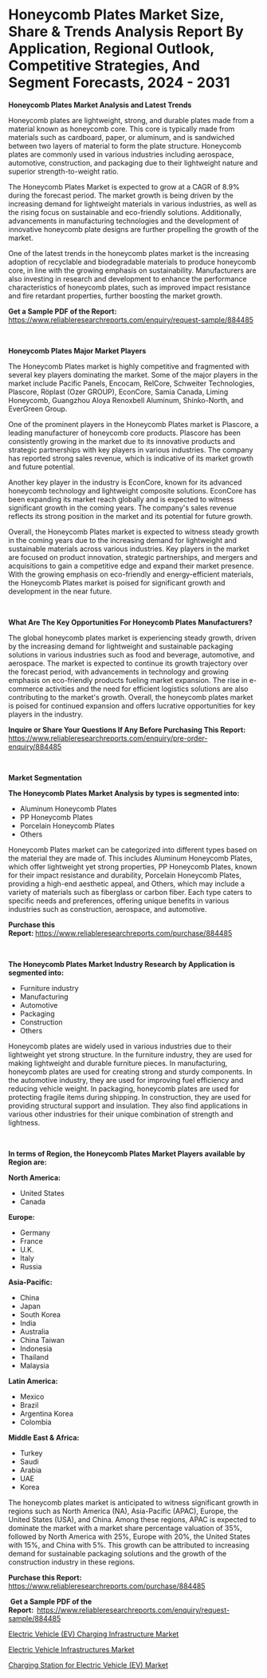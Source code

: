 <p><h1>Honeycomb Plates Market Size, Share & Trends Analysis Report By Application, Regional Outlook, Competitive Strategies, And Segment Forecasts, 2024 - 2031</h1></p><p><strong>Honeycomb Plates Market Analysis and Latest Trends</strong></p>
<p><p>Honeycomb plates are lightweight, strong, and durable plates made from a material known as honeycomb core. This core is typically made from materials such as cardboard, paper, or aluminum, and is sandwiched between two layers of material to form the plate structure. Honeycomb plates are commonly used in various industries including aerospace, automotive, construction, and packaging due to their lightweight nature and superior strength-to-weight ratio.</p><p>The Honeycomb Plates Market is expected to grow at a CAGR of 8.9% during the forecast period. The market growth is being driven by the increasing demand for lightweight materials in various industries, as well as the rising focus on sustainable and eco-friendly solutions. Additionally, advancements in manufacturing technologies and the development of innovative honeycomb plate designs are further propelling the growth of the market.</p><p>One of the latest trends in the honeycomb plates market is the increasing adoption of recyclable and biodegradable materials to produce honeycomb core, in line with the growing emphasis on sustainability. Manufacturers are also investing in research and development to enhance the performance characteristics of honeycomb plates, such as improved impact resistance and fire retardant properties, further boosting the market growth.</p></p>
<p><strong>Get a Sample PDF of the Report:&nbsp;</strong> <a href="https://www.reliableresearchreports.com/enquiry/request-sample/884485">https://www.reliableresearchreports.com/enquiry/request-sample/884485</a></p>
<p>&nbsp;</p>
<p><strong>Honeycomb Plates Major Market Players</strong></p>
<p><p>The Honeycomb Plates market is highly competitive and fragmented with several key players dominating the market. Some of the major players in the market include Pacific Panels, Encocam, RelCore, Schweiter Technologies, Plascore, Röplast (Ozer GROUP), EconCore, Samia Canada, Liming Honeycomb, Guangzhou Aloya Renoxbell Aluminum, Shinko-North, and EverGreen Group.</p><p>One of the prominent players in the Honeycomb Plates market is Plascore, a leading manufacturer of honeycomb core products. Plascore has been consistently growing in the market due to its innovative products and strategic partnerships with key players in various industries. The company has reported strong sales revenue, which is indicative of its market growth and future potential.</p><p>Another key player in the industry is EconCore, known for its advanced honeycomb technology and lightweight composite solutions. EconCore has been expanding its market reach globally and is expected to witness significant growth in the coming years. The company's sales revenue reflects its strong position in the market and its potential for future growth.</p><p>Overall, the Honeycomb Plates market is expected to witness steady growth in the coming years due to the increasing demand for lightweight and sustainable materials across various industries. Key players in the market are focused on product innovation, strategic partnerships, and mergers and acquisitions to gain a competitive edge and expand their market presence. With the growing emphasis on eco-friendly and energy-efficient materials, the Honeycomb Plates market is poised for significant growth and development in the near future.</p></p>
<p>&nbsp;</p>
<p><strong>What Are The Key Opportunities For Honeycomb Plates Manufacturers?</strong></p>
<p><p>The global honeycomb plates market is experiencing steady growth, driven by the increasing demand for lightweight and sustainable packaging solutions in various industries such as food and beverage, automotive, and aerospace. The market is expected to continue its growth trajectory over the forecast period, with advancements in technology and growing emphasis on eco-friendly products fueling market expansion. The rise in e-commerce activities and the need for efficient logistics solutions are also contributing to the market's growth. Overall, the honeycomb plates market is poised for continued expansion and offers lucrative opportunities for key players in the industry.</p></p>
<p><strong>Inquire or Share Your Questions If Any Before Purchasing This Report:</strong> <a href="https://www.reliableresearchreports.com/enquiry/pre-order-enquiry/884485">https://www.reliableresearchreports.com/enquiry/pre-order-enquiry/884485</a></p>
<p>&nbsp;</p>
<p><strong>Market Segmentation</strong></p>
<p><strong>The Honeycomb Plates Market Analysis by types is segmented into:</strong></p>
<p><ul><li>Aluminum Honeycomb Plates</li><li>PP Honeycomb Plates</li><li>Porcelain Honeycomb Plates</li><li>Others</li></ul></p>
<p><p>Honeycomb Plates market can be categorized into different types based on the material they are made of. This includes Aluminum Honeycomb Plates, which offer lightweight yet strong properties, PP Honeycomb Plates, known for their impact resistance and durability, Porcelain Honeycomb Plates, providing a high-end aesthetic appeal, and Others, which may include a variety of materials such as fiberglass or carbon fiber. Each type caters to specific needs and preferences, offering unique benefits in various industries such as construction, aerospace, and automotive.</p></p>
<p><strong>Purchase this Report:&nbsp;</strong><a href="https://www.reliableresearchreports.com/purchase/884485">https://www.reliableresearchreports.com/purchase/884485</a></p>
<p>&nbsp;</p>
<p><strong>The Honeycomb Plates Market Industry Research by Application is segmented into:</strong></p>
<p><ul><li>Furniture industry</li><li>Manufacturing</li><li>Automotive</li><li>Packaging</li><li>Construction</li><li>Others</li></ul></p>
<p><p>Honeycomb plates are widely used in various industries due to their lightweight yet strong structure. In the furniture industry, they are used for making lightweight and durable furniture pieces. In manufacturing, honeycomb plates are used for creating strong and sturdy components. In the automotive industry, they are used for improving fuel efficiency and reducing vehicle weight. In packaging, honeycomb plates are used for protecting fragile items during shipping. In construction, they are used for providing structural support and insulation. They also find applications in various other industries for their unique combination of strength and lightness.</p></p>
<p>&nbsp;</p>
<p><strong>In terms of Region, the Honeycomb Plates Market Players available by Region are:</strong></p>
<p>
    <p> <strong> North America: </strong>
        <ul>
            <li>United States</li>
            <li>Canada</li>
        </ul>
        </p> 
    <p> <strong> Europe: </strong>
        <ul>
            <li>Germany</li>
            <li>France</li>
            <li>U.K.</li>
            <li>Italy</li>
            <li>Russia</li>
        </ul>
        </p> 
    <p> <strong> Asia-Pacific: </strong>
        <ul>
            <li>China</li>
            <li>Japan</li>
            <li>South Korea</li>
            <li>India</li>
            <li>Australia</li>
            <li>China Taiwan</li>
            <li>Indonesia</li>
            <li>Thailand</li>
            <li>Malaysia</li>
        </ul>
        </p> 
    <p> <strong> Latin America: </strong>
        <ul>
            <li>Mexico</li>
            <li>Brazil</li>
            <li>Argentina Korea</li>
            <li>Colombia</li>
        </ul>
        </p> 
    <p> <strong> Middle East & Africa: </strong>
        <ul>
            <li>Turkey</li>
            <li>Saudi</li>
            <li>Arabia</li>
            <li>UAE</li>
            <li>Korea</li>
        </ul>
    </p>
    </p>
<p><p>The honeycomb plates market is anticipated to witness significant growth in regions such as North America (NA), Asia-Pacific (APAC), Europe, the United States (USA), and China. Among these regions, APAC is expected to dominate the market with a market share percentage valuation of 35%, followed by North America with 25%, Europe with 20%, the United States with 15%, and China with 5%. This growth can be attributed to increasing demand for sustainable packaging solutions and the growth of the construction industry in these regions.</p></p>
<p><strong>Purchase this Report: </strong><a href="https://www.reliableresearchreports.com/purchase/884485">https://www.reliableresearchreports.com/purchase/884485</a></p>
<p>&nbsp;<strong>Get a Sample PDF of the Report:&nbsp;&nbsp;</strong><a href="https://www.reliableresearchreports.com/enquiry/request-sample/884485">https://www.reliableresearchreports.com/enquiry/request-sample/884485</a></p>
<p><strong></strong></p>
<p><p><a href="https://view.publitas.com/reportprime-1/electric-vehicle-ev-charging-infrastructure-market-size-market-share-and-global-market-analysis-report-2023-2030/">Electric Vehicle (EV) Charging Infrastructure Market</a></p><p><a href="https://view.publitas.com/reportprime-1/electric-vehicle-infrastructures-market-challenges-opportunities-and-growth-drivers-and-major-market-players-forecasted-for-period-from-2023-2030/">Electric Vehicle Infrastructures Market</a></p><p><a href="https://view.publitas.com/reportprime-1/charging-station-for-electric-vehicle-ev-market-size-growing-and-forecasted-for-period-from-2023-2030-and-provides-complete-market-analysis-of-this-market/">Charging Station for Electric Vehicle (EV) Market</a></p></p>